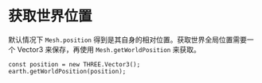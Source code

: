 # 获取世界位置

默认情况下 `Mesh.position` 得到是其自身的相对位置。获取世界全局位置需要一个 Vector3 来保存，再使用 `Mesh.getWorldPosition` 来获取。

```tsx
const position = new THREE.Vector3();
earth.getWorldPosition(position);
```